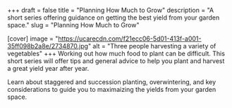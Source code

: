 +++
draft = false
title = "Planning How Much to Grow"
description = "A short series offering guidance on getting the best yield from your garden space."
slug = "Planning How Much to Grow"

[cover]
image = "https://ucarecdn.com/f21ecc06-5d01-413f-a001-35ff098b2a8e/2734870.jpg"
alt = "Three people harvesting a variety of vegetables"
+++
Working out how much food to plant can be difficult. This short series will offer tips and general advice to help you plant and harvest a great yield year after year.

Learn about staggered and succession planting, overwintering, and key considerations to guide you to maximaizing the yields from your garden space.
